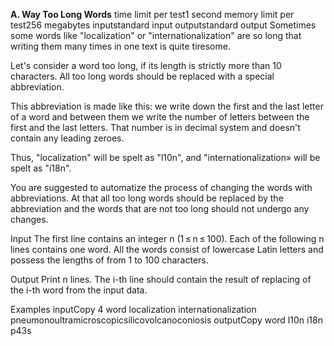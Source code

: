 **A. Way Too Long Words**
time limit per test1 second
memory limit per test256 megabytes
inputstandard input
outputstandard output
Sometimes some words like "localization" or "internationalization" are so long that writing them many times in one text is quite tiresome.

Let's consider a word too long, if its length is strictly more than 10 characters. All too long words should be replaced with a special abbreviation.

This abbreviation is made like this: we write down the first and the last letter of a word and between them we write the number of letters between the first and the last letters. That number is in decimal system and doesn't contain any leading zeroes.

Thus, "localization" will be spelt as "l10n", and "internationalization» will be spelt as "i18n".

You are suggested to automatize the process of changing the words with abbreviations. At that all too long words should be replaced by the abbreviation and the words that are not too long should not undergo any changes.

Input
The first line contains an integer n (1 ≤ n ≤ 100). Each of the following n lines contains one word. All the words consist of lowercase Latin letters and possess the lengths of from 1 to 100 characters.

Output
Print n lines. The i-th line should contain the result of replacing of the i-th word from the input data.

Examples
inputCopy
4
word
localization
internationalization
pneumonoultramicroscopicsilicovolcanoconiosis
outputCopy
word
l10n
i18n
p43s
